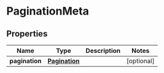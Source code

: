
# PaginationMeta

## Properties
Name | Type | Description | Notes
------------ | ------------- | ------------- | -------------
**pagination** | [**Pagination**](Pagination.md) |  |  [optional]



